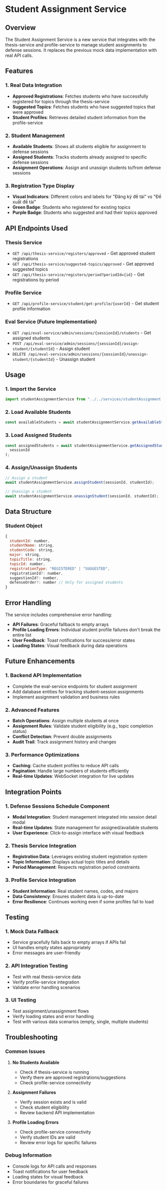 # Student Assignment Service

## Overview

The Student Assignment Service is a new service that integrates with the thesis-service and profile-service to manage student assignments to defense sessions. It replaces the previous mock data implementation with real API calls.

## Features

### 1. Real Data Integration

- **Approved Registrations**: Fetches students who have successfully registered for topics through the thesis-service
- **Suggested Topics**: Fetches students who have suggested topics that were approved
- **Student Profiles**: Retrieves detailed student information from the profile-service

### 2. Student Management

- **Available Students**: Shows all students eligible for assignment to defense sessions
- **Assigned Students**: Tracks students already assigned to specific defense sessions
- **Assignment Operations**: Assign and unassign students to/from defense sessions

### 3. Registration Type Display

- **Visual Indicators**: Different colors and labels for "Đăng ký đề tài" vs "Đề xuất đề tài"
- **Green Badge**: Students who registered for existing topics
- **Purple Badge**: Students who suggested and had their topics approved

## API Endpoints Used

### Thesis Service

- `GET /api/thesis-service/registers/approved` - Get approved student registrations
- `GET /api/thesis-service/suggested-topics/approved` - Get approved suggested topics
- `GET /api/thesis-service/registers/period?periodId={id}` - Get registrations by period

### Profile Service

- `GET /api/profile-service/student/get-profile/{userId}` - Get student profile information

### Eval Service (Future Implementation)

- `GET /api/eval-service/admin/sessions/{sessionId}/students` - Get assigned students
- `POST /api/eval-service/admin/sessions/{sessionId}/assign-student/{studentId}` - Assign student
- `DELETE /api/eval-service/admin/sessions/{sessionId}/unassign-student/{studentId}` - Unassign student

## Usage

### 1. Import the Service

```javascript
import studentAssignmentService from "../../services/studentAssignment.service";
```

### 2. Load Available Students

```javascript
const availableStudents = await studentAssignmentService.getAvailableStudents();
```

### 3. Load Assigned Students

```javascript
const assignedStudents = await studentAssignmentService.getAssignedStudents(
  sessionId
);
```

### 4. Assign/Unassign Students

```javascript
// Assign a student
await studentAssignmentService.assignStudent(sessionId, studentId);

// Unassign a student
await studentAssignmentService.unassignStudent(sessionId, studentId);
```

## Data Structure

### Student Object

```javascript
{
  studentId: number,
  studentName: string,
  studentCode: string,
  major: string,
  topicTitle: string,
  topicId: number,
  registrationType: "REGISTERED" | "SUGGESTED",
  registrationId?: number,
  suggestionId?: number,
  defenseOrder?: number // Only for assigned students
}
```

## Error Handling

The service includes comprehensive error handling:

- **API Failures**: Graceful fallback to empty arrays
- **Profile Loading Errors**: Individual student profile failures don't break the entire list
- **User Feedback**: Toast notifications for success/error states
- **Loading States**: Visual feedback during data operations

## Future Enhancements

### 1. Backend API Implementation

- Complete the eval-service endpoints for student assignment
- Add database entities for tracking student-session assignments
- Implement assignment validation and business rules

### 2. Advanced Features

- **Batch Operations**: Assign multiple students at once
- **Assignment Rules**: Validate student eligibility (e.g., topic completion status)
- **Conflict Detection**: Prevent double assignments
- **Audit Trail**: Track assignment history and changes

### 3. Performance Optimizations

- **Caching**: Cache student profiles to reduce API calls
- **Pagination**: Handle large numbers of students efficiently
- **Real-time Updates**: WebSocket integration for live updates

## Integration Points

### 1. Defense Sessions Schedule Component

- **Modal Integration**: Student management integrated into session detail modal
- **Real-time Updates**: State management for assigned/available students
- **User Experience**: Click-to-assign interface with visual feedback

### 2. Thesis Service Integration

- **Registration Data**: Leverages existing student registration system
- **Topic Information**: Displays actual topic titles and details
- **Period Management**: Respects registration period constraints

### 3. Profile Service Integration

- **Student Information**: Real student names, codes, and majors
- **Data Consistency**: Ensures student data is up-to-date
- **Error Resilience**: Continues working even if some profiles fail to load

## Testing

### 1. Mock Data Fallback

- Service gracefully falls back to empty arrays if APIs fail
- UI handles empty states appropriately
- Error messages are user-friendly

### 2. API Integration Testing

- Test with real thesis-service data
- Verify profile-service integration
- Validate error handling scenarios

### 3. UI Testing

- Test assignment/unassignment flows
- Verify loading states and error handling
- Test with various data scenarios (empty, single, multiple students)

## Troubleshooting

### Common Issues

1. **No Students Available**

   - Check if thesis-service is running
   - Verify there are approved registrations/suggestions
   - Check profile-service connectivity

2. **Assignment Failures**

   - Verify session exists and is valid
   - Check student eligibility
   - Review backend API implementation

3. **Profile Loading Errors**
   - Check profile-service connectivity
   - Verify student IDs are valid
   - Review error logs for specific failures

### Debug Information

- Console logs for API calls and responses
- Toast notifications for user feedback
- Loading states for visual feedback
- Error boundaries for graceful failures
